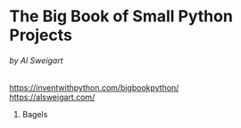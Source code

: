 # The Big Book of Small Python Projects

###### by Al Sweigart

https://inventwithpython.com/bigbookpython/ <br>
https://alsweigart.com/

1. Bagels
